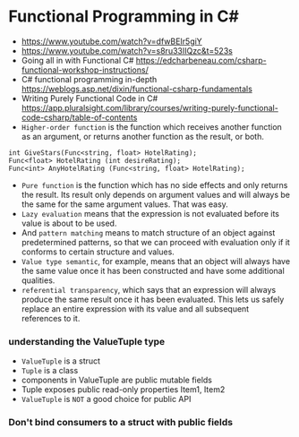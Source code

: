# Functional Programming in C#
- https://www.youtube.com/watch?v=dfwBEIr5giY
- https://www.youtube.com/watch?v=s8ru33IIQzc&t=523s
- Going all in with Functional C#
https://edcharbeneau.com/csharp-functional-workshop-instructions/
- C# functional programming in-depth 
https://weblogs.asp.net/dixin/functional-csharp-fundamentals
- Writing Purely Functional Code in C# https://app.pluralsight.com/library/courses/writing-purely-functional-code-csharp/table-of-contents
-  ```Higher-order function``` is the function which receives another function as an argument, or returns another function as the result, or both. 
```
int GiveStars(Func<string, float> HotelRating);
Func<float> HotelRating (int desireRating);
Func<int> AnyHotelRating (Func<string, float> HotelRating);

```
- ```Pure function``` is the function which has no side effects and only returns the result. Its result only depends on argument values and will always be the same for the same argument values. That was easy. 
- ```Lazy evaluation``` means that the expression is not evaluated before its value is about to be used. 
- And ```pattern matching``` means to match structure of an object against predetermined patterns, so that we can proceed with evaluation only if it conforms to certain structure and values.
- ```Value type semantic```, for example, means that an object will always have the same value once it has been constructed and have some additional qualities. 
- ```referential transparency```, which says that an expression will always produce the same result once it has been evaluated. This lets us safely replace an entire expression with its value and all subsequent references to it.
### understanding the ValueTuple type
-  ```ValueTuple``` is a struct
- ``` Tuple ``` is a class
- components in ValueTuple are public mutable fields
- Tuple exposes public read-only properties Item1, Item2
- ```ValueTuple``` is ```NOT``` a good choice for public API

### Don't bind consumers to a struct with public fields
